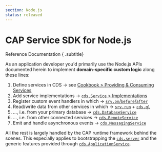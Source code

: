 ```yaml
---
section: Node.js
status: released
---
```


# CAP Service SDK for Node.js
Reference Documentation
{ .subtitle}


<!-- % include links-for-node.md %} -->

As an application developer you'd primarily use the Node.js APIs documented herein to implement **domain-specific custom logic** along these lines:

1. Define services in CDS &rarr; see [Cookbook > Providing & Consuming Services](../guides/providing-services#service-definitions)
2. Add service implementations &rarr; [`cds.Service` > Implementations](./core-services#implementing-services)
3. Register custom event handlers in which &rarr; [`srv.on`/`before`/`after`](./core-services#srv-on-before-after)
4. Read/write data from other services in which &rarr; [`srv.run`](./core-services#srv-run-query) + [`cds.ql`](./cds-ql)
5. ..., i.e. from your primary database &rarr; [`cds.DatabaseService`](./databases)
5. ..., i.e. from other connected services &rarr; [`cds.RemoteService`](./remote-services)
6. Emit and handle asynchronous events &rarr; [`cds.MessagingService`](./messaging)

All the rest is largely handled by the CAP runtime framework behind the scenes.
This especially applies to bootstrapping the [`cds.server`](./cds-serve) and the generic features
provided through [`cds.ApplicationService`](./app-services).
